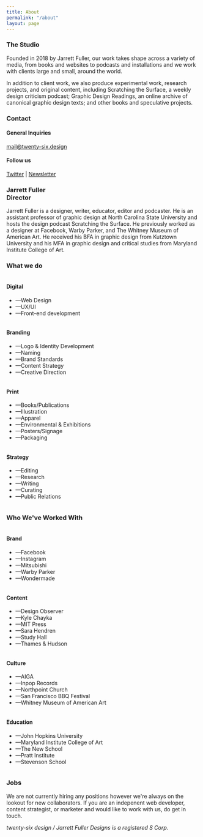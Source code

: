 ```yaml
---
title: About
permalink: "/about"
layout: page
---
```


<article>
<h3>The Studio</h3>
    <div class="text">
<p>Founded in 2018 by Jarrett Fuller, our work takes shape across a variety of media, from books and websites to podcasts and installations and we work with clients large and small, around the world.</p>

<p>In addition to client work, we also produce experimental work, research projects, and original content, including Scratching the Surface, a weekly design criticism podcast; Graphic Design Readings, an online archive of canonical graphic design texts; and other books and speculative projects.</p>
</div>

</article>

<article>
<h3>Contact</h3>
<div class="contact">
<h4>General Inquiries</h4>
<p><a href="mailto:mail@twenty-six.design">mail@twenty-six.design</a></p>


<h4>Follow us</h4>
<p><a href="http://www.twitter.com/26_design">Twitter</a> | <a href="https://buttondown.com/jarrettfuller/">Newsletter</a></p>
</div>
</article>

<article>
<h3>Jarrett Fuller<br />Director</h3>
<div class="text">

<p>Jarrett Fuller is a designer, writer, educator, editor and podcaster. He is an assistant professor of graphic design at North Carolina State University and hosts the design podcast Scratching the Surface. He previously worked as a designer at Facebook, Warby Parker, and The Whitney Museum of American Art. He received his BFA in graphic design from Kutztown University and his MFA in graphic design and critical studies from Maryland Institute College of Art.</p>
</div>

</article>

<article>
<h3>What we do</h3>
<div class="four-column">
<div class="column">
<h4>Digital</h4>
<ul>
<li>—Web Design</li>
<li>—UX/UI</li>
<li>—Front-end development</li>
    </ul>
    </div>
<div class="column">
<h4>Branding</h4>
<ul>
<li>—Logo & Identity Development</li>
<li>—Naming</li>
<li>—Brand Standards</li>
<li>—Content Strategy</li>
<li>—Creative Direction</li>
    </ul>
    </div>
<div class="column">
<h4>Print</h4>
<ul>
<li>—Books/Publications</li>
<li>—Illustration</li>
<li>—Apparel</li>
<li>—Environmental & Exhibitions</li>
<li>—Posters/Signage</li>
<li>—Packaging</li>
    </ul>
    </div>
<div class="column">
<h4>Strategy</h4>
<ul>
<li>—Editing</li>
<li>—Research</li>
<li>—Writing</li>
<li>—Curating</li>
<li>—Public Relations</li>
    </ul>
        </div>
</div>
</article>


<article>
<h3>Who We've Worked With</h3>
<div class="four-column">
<div class="column">
<h4>Brand</h4>
<ul>
<li>—Facebook</li>
<li>—Instagram</li>
<li>—Mitsubishi</li>
<li>—Warby Parker</li>
<li>—Wondermade</li>
    </ul>
    </div>
<div class="column">
<h4>Content</h4>
<ul>
<li>—Design Observer</li>
<li>—Kyle Chayka</li>
<li>—MIT Press</li>
<li>—Sara Hendren</li>
<li>—Study Hall</li>
<li>—Thames & Hudson</li>
    </ul>
    </div>
<div class="column">
<h4>Culture</h4>
<ul>
<li>—AIGA</li>
<li>—Inpop Records</li>
<li>—Northpoint Church</li>
<li>—San Francisco BBQ Festival</li>
<li>—Whitney Museum of American Art</li>
    </ul>
    </div>
<div class="column">
<h4>Education</h4>
<ul>
<li>—John Hopkins University</li>
<li>—Maryland Institute College of Art</li>
<li>—The New School</li>
<li>—Pratt Institute</li>
<li>—Stevenson School</li>
    </ul>
    </div>
</div>
</article>


<article>
<h3>Jobs</h3>
    <div class="text">
<p>We are not currently hiring any positions however we're always on the lookout for new collaborators. If you are an indepenent web developer, content strategist, or marketer and would like to work with us, do get in touch.</p>

<p><i>twenty-six design / Jarrett Fuller Designs is a registered S Corp.</i></p>
</div>
</article>

 <section class="clear"></section>


